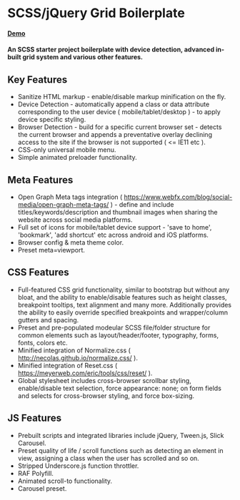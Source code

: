 
<h1>
SCSS/jQuery Grid Boilerplate
</h1>

<h4><a href="https://projects.chriscarruthers.co.uk/boilerplate/" target="_blank">Demo</a></h4>

<h4>An SCSS starter project boilerplate with device detection, advanced in-built grid system and various other features.</h4>

## Key Features

* Sanitize HTML markup - enable/disable markup minification on the fly.
* Device Detection - automatically append a class or data attribute corresponding to the user device ( mobile/tablet/desktop ) - to apply device specific styling.
* Browser Detection - build for a specific current browser set - detects the current browser and appends a preventative overlay declining access to the site if the browser is not supported ( <= IE11 etc ).
* CSS-only universal mobile menu.
* Simple animated preloader functionality.


## Meta Features

* Open Graph Meta tags integration ( https://www.webfx.com/blog/social-media/open-graph-meta-tags/ ) - define and include titles/keywords/description and thumbnail images when sharing the website across social media platforms.
* Full set of icons for mobile/tablet device support - 'save to home', 'bookmark', 'add shortcut' etc across android and iOS platforms.
* Browser config & meta theme color.
* Preset meta=viewport.


## CSS Features

* Full-featured CSS grid functionality, similar to bootstrap but without any bloat, and the ability to enable/disable features such as height classes, breakpoint tooltips, text alignment and many more. Additionally provides the ability to easily override specified breakpoints and wrapper/column gutters and spacing.
* Preset and pre-populated modeular SCSS file/folder structure for common elements such as layout/header/footer, typography, forms, fonts, colors etc.
* Minified integration of Normalize.css ( http://necolas.github.io/normalize.css/ ).
* Minified integration of Reset.css ( https://meyerweb.com/eric/tools/css/reset/ ).
* Global stylesheet includes cross-browser scrollbar styling, enable/disable text selection, force appearance: none; on form fields and selects for cross-browser styling, and force box-sizing.


## JS Features

* Prebuilt scripts and integrated libraries include jQuery, Tween.js, Slick Carousel.
* Preset quality of life / scroll functions such as detecting an element in view, assigning a class when the user has scrolled and so on.
* Stripped Underscore.js function throttler.
* RAF Polyfill.
* Animated scroll-to functionality.
* Carousel preset.
